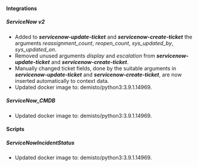 
#### Integrations
##### ServiceNow v2
- Added to ***servicenow-update-ticket*** and ***servicenow-create-ticket*** the arguments *reassignment_count*,
 *reopen_count*, *sys_updated_by*, *sys_updated_on*.
- Removed unused arguments *display* and *escalation* from ***servicenow-update-ticket*** and
 ***servicenow-create-ticket***.
- Manually changed ticket fields, done by the suitable arguments in ***servicenow-update-ticket*** and
 ***servicenow-create-ticket***, are now inserted automatically to context data.
- Updated docker image to: demisto/python3:3.9.1.14969.

##### ServiceNow_CMDB
- Updated docker image to: demisto/python3:3.9.1.14969.

#### Scripts
##### ServiceNowIncidentStatus
- Updated docker image to: demisto/python3:3.9.1.14969.
